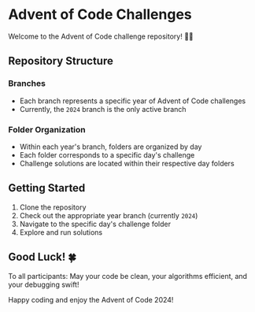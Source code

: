 # Advent of Code Challenges

Welcome to the Advent of Code challenge repository! 🎄🧊

## Repository Structure

### Branches
- Each branch represents a specific year of Advent of Code challenges
- Currently, the `2024` branch is the only active branch

### Folder Organization
- Within each year's branch, folders are organized by day
- Each folder corresponds to a specific day's challenge
- Challenge solutions are located within their respective day folders

## Getting Started

1. Clone the repository
2. Check out the appropriate year branch (currently `2024`)
3. Navigate to the specific day's challenge folder
4. Explore and run solutions

## Good Luck! 🍀

To all participants: May your code be clean, your algorithms efficient, and your debugging swift! 

Happy coding and enjoy the Advent of Code 2024!
